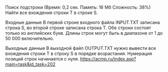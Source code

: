 Поиск подстроки
(Время: 0,2 сек. Память: 16 Мб Сложность: 38%)
Найти все вхождения строки T в строке S.

Входные данные
В первой строке входного файла INPUT.TXT записана строка S, во второй строке записана строка T. Обе строки состоят только из английских букв. Длины строк могут быть в диапазоне от 1 до 50 000 включительно.

Выходные данные
В выходной файл OUTPUT.TXT нужно вывести все вхождения строки T в строку S в порядке возрастания. Нумерация позиций строк начинается с нуля.
https://acmp.ru/index.asp?main=task&id_task=202